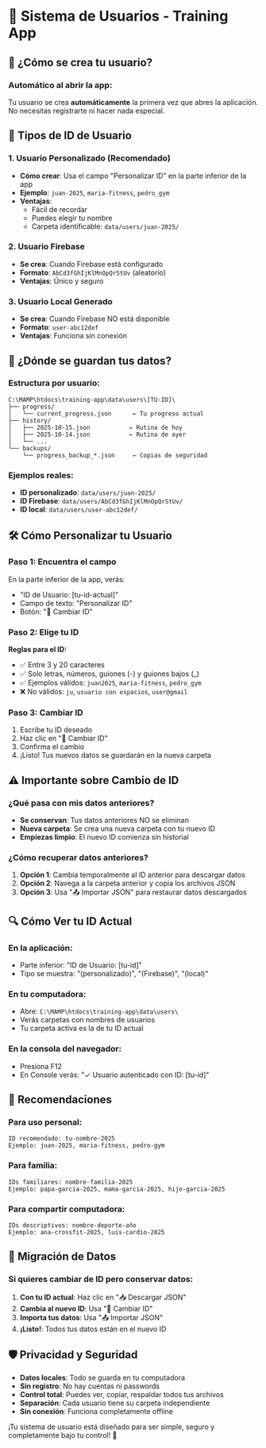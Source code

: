 # 👤 Sistema de Usuarios - Training App

## 🚀 ¿Cómo se crea tu usuario?

### **Automático al abrir la app:**
Tu usuario se crea **automáticamente** la primera vez que abres la aplicación. No necesitas registrarte ni hacer nada especial.

## 🔢 Tipos de ID de Usuario

### **1. Usuario Personalizado (Recomendado)**
- **Cómo crear**: Usa el campo "Personalizar ID" en la parte inferior de la app
- **Ejemplo**: `juan-2025`, `maria-fitness`, `pedro_gym`
- **Ventajas**: 
  - Fácil de recordar
  - Puedes elegir tu nombre
  - Carpeta identificable: `data/users/juan-2025/`

### **2. Usuario Firebase** 
- **Se crea**: Cuando Firebase está configurado
- **Formato**: `AbCd3fGhIjKlMnOpQrStUv` (aleatorio)
- **Ventajas**: Único y seguro

### **3. Usuario Local Generado**
- **Se crea**: Cuando Firebase NO está disponible
- **Formato**: `user-abc12def`
- **Ventajas**: Funciona sin conexión

## 📁 ¿Dónde se guardan tus datos?

### **Estructura por usuario:**
```
C:\MAMP\htdocs\training-app\data\users\[TU-ID]\
├── progress/
│   └── current_progress.json      ← Tu progreso actual
├── history/
│   ├── 2025-10-15.json           ← Rutina de hoy
│   ├── 2025-10-14.json           ← Rutina de ayer
│   └── ...
└── backups/
    └── progress_backup_*.json     ← Copias de seguridad
```

### **Ejemplos reales:**
- **ID personalizado**: `data/users/juan-2025/`
- **ID Firebase**: `data/users/AbCd3fGhIjKlMnOpQrStUv/`
- **ID local**: `data/users/user-abc12def/`

## 🛠️ Cómo Personalizar tu Usuario

### **Paso 1: Encuentra el campo**
En la parte inferior de la app, verás:
- "ID de Usuario: [tu-id-actual]"
- Campo de texto: "Personalizar ID"
- Botón: "💾 Cambiar ID"

### **Paso 2: Elige tu ID**
**Reglas para el ID:**
- ✅ Entre 3 y 20 caracteres
- ✅ Solo letras, números, guiones (-) y guiones bajos (_)
- ✅ Ejemplos válidos: `juan2025`, `maria-fitness`, `pedro_gym`
- ❌ No válidos: `ju`, `usuario con espacios`, `user@gmail`

### **Paso 3: Cambiar ID**
1. Escribe tu ID deseado
2. Haz clic en "💾 Cambiar ID"
3. Confirma el cambio
4. ¡Listo! Tus nuevos datos se guardarán en la nueva carpeta

## ⚠️ Importante sobre Cambio de ID

### **¿Qué pasa con mis datos anteriores?**
- **Se conservan**: Tus datos anteriores NO se eliminan
- **Nueva carpeta**: Se crea una nueva carpeta con tu nuevo ID
- **Empiezas limpio**: El nuevo ID comienza sin historial

### **¿Cómo recuperar datos anteriores?**
1. **Opción 1**: Cambia temporalmente al ID anterior para descargar datos
2. **Opción 2**: Navega a la carpeta anterior y copia los archivos JSON
3. **Opción 3**: Usa "📤 Importar JSON" para restaurar datos descargados

## 🔍 Cómo Ver tu ID Actual

### **En la aplicación:**
- Parte inferior: "ID de Usuario: [tu-id]"
- Tipo se muestra: "(personalizado)", "(Firebase)", "(local)"

### **En tu computadora:**
- Abre: `C:\MAMP\htdocs\training-app\data\users\`
- Verás carpetas con nombres de usuarios
- Tu carpeta activa es la de tu ID actual

### **En la consola del navegador:**
- Presiona F12
- En Console verás: "✓ Usuario autenticado con ID: [tu-id]"

## 🚀 Recomendaciones

### **Para uso personal:**
```
ID recomendado: tu-nombre-2025
Ejemplo: juan-2025, maria-fitness, pedro-gym
```

### **Para familia:**
```
IDs familiares: nombre-familia-2025
Ejemplo: papa-garcia-2025, mama-garcia-2025, hijo-garcia-2025
```

### **Para compartir computadora:**
```
IDs descriptivos: nombre-deporte-año
Ejemplo: ana-crossfit-2025, luis-cardio-2025
```

## 🔄 Migración de Datos

### **Si quieres cambiar de ID pero conservar datos:**

1. **Con tu ID actual**: Haz clic en "📥 Descargar JSON"
2. **Cambia al nuevo ID**: Usa "💾 Cambiar ID"
3. **Importa tus datos**: Usa "📤 Importar JSON"
4. **¡Listo!**: Todos tus datos están en el nuevo ID

## 🛡️ Privacidad y Seguridad

- **Datos locales**: Todo se guarda en tu computadora
- **Sin registro**: No hay cuentas ni passwords
- **Control total**: Puedes ver, copiar, respaldar todos tus archivos
- **Separación**: Cada usuario tiene su carpeta independiente
- **Sin conexión**: Funciona completamente offline

¡Tu sistema de usuario está diseñado para ser simple, seguro y completamente bajo tu control! 💪